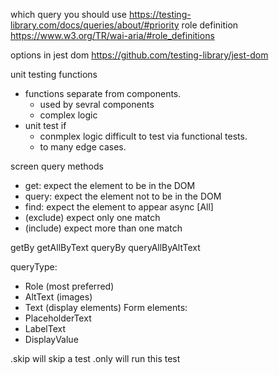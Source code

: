 which query you should use
https://testing-library.com/docs/queries/about/#priority
role definition
https://www.w3.org/TR/wai-aria/#role_definitions

options in jest dom
https://github.com/testing-library/jest-dom

unit testing functions
* functions separate from components.
  * used by sevral components
  * complex logic
* unit test if
  * conmplex logic difficult to test via functional tests.
  * to many edge cases.

screen query methods
* get: expect the element to be in the DOM
* query: expect the element not to be in the DOM
* find: expect the element to appear async
[All]
* (exclude) expect only one match
* (include) expect more than one match

getBy
getAllByText
queryBy
queryAllByAltText


queryType:
* Role (most preferred)
* AltText (images)
* Text (display elements)
Form elements:
* PlaceholderText
* LabelText
* DisplayValue

.skip will skip a test
.only will run this test



